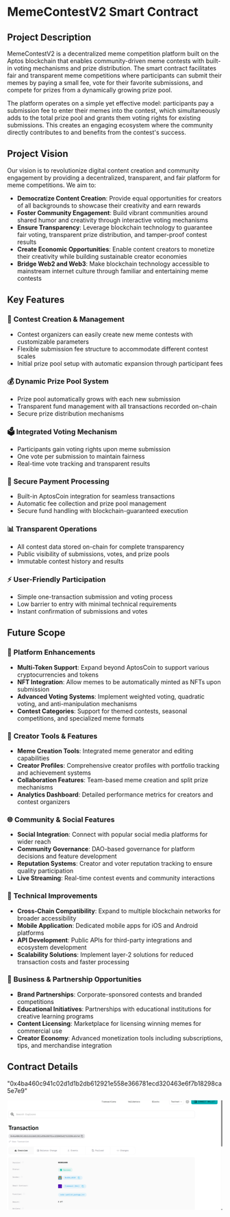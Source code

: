 # MemeContestV2 Smart Contract

## Project Description

MemeContestV2 is a decentralized meme competition platform built on the Aptos blockchain that enables community-driven meme contests with built-in voting mechanisms and prize distribution. The smart contract facilitates fair and transparent meme competitions where participants can submit their memes by paying a small fee, vote for their favorite submissions, and compete for prizes from a dynamically growing prize pool.

The platform operates on a simple yet effective model: participants pay a submission fee to enter their memes into the contest, which simultaneously adds to the total prize pool and grants them voting rights for existing submissions. This creates an engaging ecosystem where the community directly contributes to and benefits from the contest's success.

## Project Vision

Our vision is to revolutionize digital content creation and community engagement by providing a decentralized, transparent, and fair platform for meme competitions. We aim to:

- **Democratize Content Creation**: Provide equal opportunities for creators of all backgrounds to showcase their creativity and earn rewards
- **Foster Community Engagement**: Build vibrant communities around shared humor and creativity through interactive voting mechanisms
- **Ensure Transparency**: Leverage blockchain technology to guarantee fair voting, transparent prize distribution, and tamper-proof contest results
- **Create Economic Opportunities**: Enable content creators to monetize their creativity while building sustainable creator economies
- **Bridge Web2 and Web3**: Make blockchain technology accessible to mainstream internet culture through familiar and entertaining meme contests

## Key Features

### 🎯 **Contest Creation & Management**
- Contest organizers can easily create new meme contests with customizable parameters
- Flexible submission fee structure to accommodate different contest scales
- Initial prize pool setup with automatic expansion through participant fees

### 💰 **Dynamic Prize Pool System**
- Prize pool automatically grows with each new submission
- Transparent fund management with all transactions recorded on-chain
- Secure prize distribution mechanisms

### 🗳️ **Integrated Voting Mechanism**
- Participants gain voting rights upon meme submission
- One vote per submission to maintain fairness
- Real-time vote tracking and transparent results

### 🔐 **Secure Payment Processing**
- Built-in AptosCoin integration for seamless transactions
- Automatic fee collection and prize pool management
- Secure fund handling with blockchain-guaranteed execution

### 📊 **Transparent Operations**
- All contest data stored on-chain for complete transparency
- Public visibility of submissions, votes, and prize pools
- Immutable contest history and results

### ⚡ **User-Friendly Participation**
- Simple one-transaction submission and voting process
- Low barrier to entry with minimal technical requirements
- Instant confirmation of submissions and votes

## Future Scope

### 🚀 **Platform Enhancements**
- **Multi-Token Support**: Expand beyond AptosCoin to support various cryptocurrencies and tokens
- **NFT Integration**: Allow memes to be automatically minted as NFTs upon submission
- **Advanced Voting Systems**: Implement weighted voting, quadratic voting, and anti-manipulation mechanisms
- **Contest Categories**: Support for themed contests, seasonal competitions, and specialized meme formats

### 🎨 **Creator Tools & Features**
- **Meme Creation Tools**: Integrated meme generator and editing capabilities
- **Creator Profiles**: Comprehensive creator profiles with portfolio tracking and achievement systems
- **Collaboration Features**: Team-based meme creation and split prize mechanisms
- **Analytics Dashboard**: Detailed performance metrics for creators and contest organizers

### 🌐 **Community & Social Features**
- **Social Integration**: Connect with popular social media platforms for wider reach
- **Community Governance**: DAO-based governance for platform decisions and feature development
- **Reputation Systems**: Creator and voter reputation tracking to ensure quality participation
- **Live Streaming**: Real-time contest events and community interactions

### 🔧 **Technical Improvements**
- **Cross-Chain Compatibility**: Expand to multiple blockchain networks for broader accessibility
- **Mobile Application**: Dedicated mobile apps for iOS and Android platforms
- **API Development**: Public APIs for third-party integrations and ecosystem development
- **Scalability Solutions**: Implement layer-2 solutions for reduced transaction costs and faster processing

### 💼 **Business & Partnership Opportunities**
- **Brand Partnerships**: Corporate-sponsored contests and branded competitions
- **Educational Initiatives**: Partnerships with educational institutions for creative learning programs
- **Content Licensing**: Marketplace for licensing winning memes for commercial use
- **Creator Economy**: Advanced monetization tools including subscriptions, tips, and merchandise integration

## Contract Details

"0x4ba460c941c02d1d1b2db612921e558e366781ecd320463e6f7b18298ca5e7e9"

![alt text](image.png)